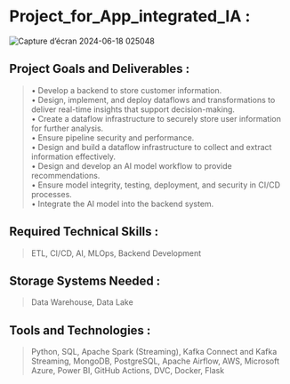 # Project_for_App_integrated_IA :

![Capture d’écran 2024-06-18 025048](https://github.com/GDIATTA/Project_for_-App_integrated_IA/assets/147615966/1b46be79-3a05-45ae-98c2-236363e3ad09)

## Project Goals and Deliverables :
> • Develop a backend to store customer information. <br>
> • Design, implement, and deploy dataflows and transformations to deliver real-time insights that support decision-making.<br>
> • Create a dataflow infrastructure to securely store user information for further analysis.<br>
> • Ensure pipeline security and performance.<br>
> • Design and build a dataflow infrastructure to collect and extract information effectively.<br>
> • Design and develop an AI model workflow to provide recommendations.<br>
> • Ensure model integrity, testing, deployment, and security in CI/CD processes.<br>
> • Integrate the AI model into the backend system.<br>

 ## Required Technical Skills :
> ETL, CI/CD, AI, MLOps, Backend Development<br>

## Storage Systems Needed :
> Data Warehouse, Data Lake<br>

## Tools and Technologies :
> Python, SQL, Apache Spark (Streaming), Kafka Connect and Kafka Streaming, MongoDB, PostgreSQL, Apache Airflow, AWS, Microsoft Azure, Power BI, GitHub Actions, DVC, Docker, Flask<br>

